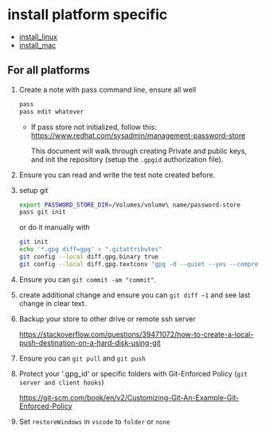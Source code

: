 # install platform specific

* [install_linux](install_linux.md)
* [install_mac](install_mac.md)

## For all platforms

1. Create a note with pass command line, ensure all well

    ```bash
    pass
    pass edit whatever
    ```

    * If pass store not initialized, follow this:
    <https://www.redhat.com/sysadmin/management-password-store>

      This document will walk through creating Private and public keys, and init the repository (setup the `.gpgid` authorization file).

1. Ensure you can read and write the test note created before.

1. setup git

    ```bash
    export PASSWORD_STORE_DIR=/Volumes/volume\ name/password-store
    pass git init
    ```

    or do it manually with

    ```bash
    git init
    echo '*.gpg diff=gpg' > ".gitattributes"
    git config --local diff.gpg.binary true
    git config --local diff.gpg.textconv "gpg -d --quiet --yes --compress-algo=none --no-encrypt-to"
    ```

1. Ensure you can `git commit -am "commit"`.

1. create additional change and ensure you can `git diff ~1` and see last change in clear text.

1. Backup your store to other drive or remote ssh server

    <https://stackoverflow.com/questions/39471072/how-to-create-a-local-push-destination-on-a-hard-disk-using-git>

1. Ensure you can `git pull` and `git push`

1. Protect your '.gpg_id' or specific folders with Git-Enforced Policy (`git server and client hooks`)

    <https://git-scm.com/book/en/v2/Customizing-Git-An-Example-Git-Enforced-Policy>



1. Set `restoreWindows` in `vscode` to `folder` or `none`
